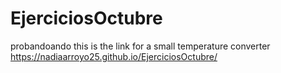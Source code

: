 # EjerciciosOctubre
probandoando
this is the link for a small  temperature converter 
https://nadiaarroyo25.github.io/EjerciciosOctubre/
